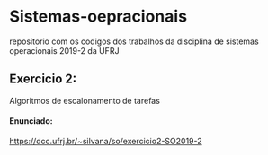 # Sistemas-oepracionais
repositorio com os codigos dos trabalhos da disciplina de  sistemas operacionais 2019-2 da UFRJ

## Exercicio 2:
Algoritmos de escalonamento de tarefas
#### Enunciado:
https://dcc.ufrj.br/~silvana/so/exercicio2-SO2019-2
